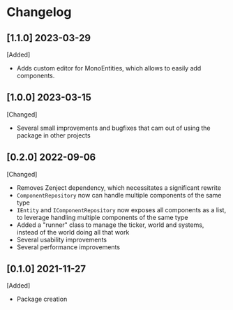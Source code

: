 # Changelog

## [1.1.0] 2023-03-29
[Added]
- Adds custom editor for MonoEntities, which allows to easily add components.

## [1.0.0] 2023-03-15
[Changed]
- Several small improvements and bugfixes that cam out of using the package in other projects

## [0.2.0] 2022-09-06
[Changed]
- Removes Zenject dependency, which necessitates a significant rewrite
- `ComponentRepository` now can handle multiple components of the same type
- `IEntity` and `IComponentRepository` now exposes all components as a list, to leverage handling multiple components of the same type
- Added a "runner" class to manage the ticker, world and systems, instead of the world doing all that work
- Several usability improvements
- Several performance improvements

## [0.1.0] 2021-11-27
[Added]
- Package creation
